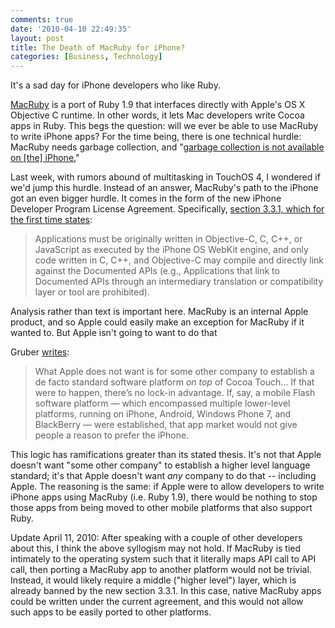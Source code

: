 ```yaml
---
comments: true
date: '2010-04-10 22:49:35'
layout: post
title: The Death of MacRuby for iPhone?
categories: [Business, Technology]
---
```


It's a sad day for iPhone developers who like Ruby.<!--more-->

[MacRuby](http://www.macruby.org/) is a port of Ruby 1.9 that interfaces directly with Apple's OS X Objective C runtime. In other words, it lets Mac developers write Cocoa apps in Ruby. This begs the question: will we ever be able to use MacRuby to write iPhone apps? For the time being, there is one technical hurdle: MacRuby needs garbage collection, and "[garbage collection is not available on [the] iPhone.](http://developer.apple.com/iphone/library/DOCUMENTATION/Cocoa/Conceptual/MemoryMgmt/MemoryMgmt.html)"

Last week, with rumors abound of multitasking in TouchOS 4, I wondered if we'd jump this hurdle. Instead of an answer, MacRuby's path to the iPhone got an even bigger hurdle. It comes in the form of the new iPhone Developer Program License Agreement. Specifically, [section 3.3.1, which for the first time states](http://daringfireball.net/2010/04/iphone_agreement_bans_flash_compiler):

> Applications must be originally written in Objective-C, C, C++, or JavaScript as executed by the iPhone OS WebKit engine, and only code written in C, C++, and Objective-C may compile and directly link against the Documented APIs (e.g., Applications that link to Documented APIs through an intermediary translation or compatibility layer or tool are prohibited).

Analysis rather than text is important here. MacRuby is an internal Apple product, and so Apple could easily make an exception for MacRuby if it wanted to. But Apple isn't going to want to do that

Gruber [writes](http://daringfireball.net/2010/04/why_apple_changed_section_331):

> What Apple does not want is for some other company to establish a de  facto standard software platform _on top_ of Cocoa Touch... If that were to happen,  there’s no lock-in advantage. If, say, a mobile Flash software platform —  which encompassed multiple lower-level platforms, running on iPhone,  Android, Windows Phone 7, and BlackBerry — were established, that app  market would not give people a reason to prefer the iPhone.

This logic has ramifications greater than its stated thesis. It's not that Apple doesn't want "some other company" to establish a higher level language standard; it's that Apple doesn't want _any_ company to do that -- including Apple. The reasoning is the same: if Apple were to allow developers to write iPhone apps using MacRuby (i.e. Ruby 1.9), there would be nothing to stop those apps from being moved to other mobile platforms that also support Ruby.

Update April 11, 2010: After speaking with a couple of other developers about this, I think the above syllogism may not hold. If MacRuby is tied intimately to the operating system such that it literally maps API call to API call, then porting a MacRuby app to another platform would not be trivial. Instead, it would likely require a middle ("higher level") layer, which is already banned by the new section 3.3.1. In this case, native MacRuby apps could be written under the current agreement, and this would not allow such apps to be easily ported to other platforms.

